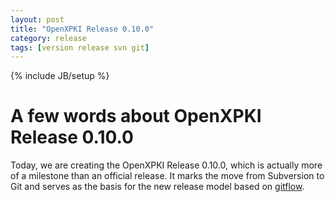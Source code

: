 ```yaml
---
layout: post
title: "OpenXPKI Release 0.10.0"
category: release
tags: [version release svn git]
---
```

{% include JB/setup %}

# A few words about OpenXPKI Release 0.10.0 #

Today, we are creating the OpenXPKI Release 0.10.0, which is actually more
of a milestone than an official release.  It  marks the move from Subversion
to Git and serves as the basis for the new release model based on
[gitflow](http://github.com/nvie/gitflow). 

